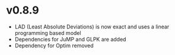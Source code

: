# v0.8.9

- LAD (Least Absolute Deviations) is now exact and uses a linear programming based model
- Dependencies for JuMP and GLPK are added 
- Dependency for Optim removed

